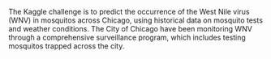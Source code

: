 The Kaggle challenge is to predict the occurrence of the West Nile virus (WNV) in mosquitos across Chicago, using
historical data on mosquito tests and weather conditions. The City of Chicago have been monitoring WNV through
a comprehensive surveillance program, which includes testing mosquitos trapped across the city.
